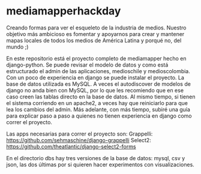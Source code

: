 # mediamapperhackday
Creando formas para ver el esqueleto de la industria de medios. Nuestro objetivo más ambicioso es fomentar y apoyarnos para crear y mantener mapas locales de todos los medios de América Latina y porqué no, del mundo ;)

En este repositorio está el proyecto completo de mediamapper hecho en django-python. Se puede revisar el modelo de datos y como está estructurado el admin de las aplicaciones, medioschile y medioscolombia. Con un poco de experiencia en django se puede instalar el proyecto. La base de datos utilizada es MySQL. A veces el autodiscover de modelos de django no anda bien con MySQL, por lo que les recomiendo que en ese caso creen las tablas directo en la base de datos. Al mismo tiempo, si tienen el sistema corriendo en un apache2, a veces hay que reiniciarlo para que lea los cambios del admin. Más adelante, con más tiempo, subiré una guía para explicar paso a paso a quienes no tienen experiencia en django como correr el proyecto.

Las apps necesarias para correr el proyecto son:
Grappelli: https://github.com/sehmaschine/django-grappelli
Select2: https://github.com/theatlantic/django-select2-forms

En el directorio dbs hay tres versiones de la base de datos: mysql, csv y json, las dos últimas por si quieren hacer experimentos con visualizaciones.

